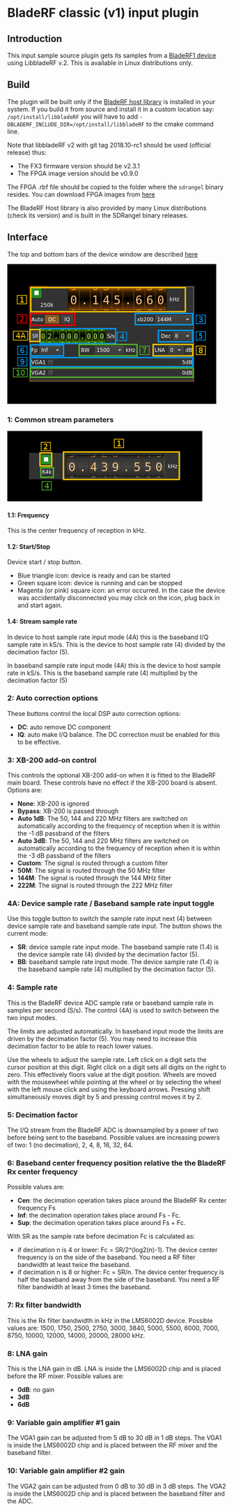 <h1>BladeRF classic (v1) input plugin</h1>

<h2>Introduction</h2>

This input sample source plugin gets its samples from a [BladeRF1 device](https://www.nuand.com/bladerf-1) using LibbladeRF v.2. This is available in Linux distributions only.

<h2>Build</h2>

The plugin will be built only if the [BladeRF host library](https://github.com/Nuand/bladeRF) is installed in your system. If you build it from source and install it in a custom location say: `/opt/install/libbladeRF` you will have to add `-DBLADERF_INCLUDE_DIR=/opt/install/libbladeRF` to the cmake command line.

Note that libbladeRF v2 with git tag 2018.10-rc1 should be used (official release) thus:

  - The FX3 firmware version should be v2.3.1
  - The FPGA image version should be v0.9.0

The FPGA .rbf file should be copied to the folder where the `sdrangel` binary resides. You can download FPGA images from [here](https://www.nuand.com/fpga_images/)

The BladeRF Host library is also provided by many Linux distributions (check its version) and is built in the SDRangel binary releases.

<h2>Interface</h2>

The top and bottom bars of the device window are described [here](../../../sdrgui/device/readme.md)

![BladeRF1 input plugin GUI](../../../doc/img/BladeRF1Input_plugin.png)

<h3>1: Common stream parameters</h3>

![Remote source input stream GUI](../../../doc/img/RemoteInput_plugin_01.png)

<h4>1.1: Frequency</h4>

This is the center frequency of reception in kHz.

<h4>1.2: Start/Stop</h4>

Device start / stop button.

  - Blue triangle icon: device is ready and can be started
  - Green square icon: device is running and can be stopped
  - Magenta (or pink) square icon: an error occurred. In the case the device was accidentally disconnected you may click on the icon, plug back in and start again.

<h4>1.4: Stream sample rate</h4>

In device to host sample rate input mode (4A) this is the baseband I/Q sample rate in kS/s. This is the device to host sample rate (4) divided by the decimation factor (5).

In baseband sample rate input mode (4A) this is the device to host sample rate in kS/s. This is the baseband sample rate (4) multiplied by the decimation factor (5)

<h3>2: Auto correction options</h3>

These buttons control the local DSP auto correction options:

  - **DC**: auto remove DC component
  - **IQ**: auto make I/Q balance. The DC correction must be enabled for this to be effective.

<h3>3: XB-200 add-on control</h3>

This controls the optional XB-200 add-on when it is fitted to the BladeRF main board. These controls have no effect if the XB-200 board is absent. Options are:

  - **None**: XB-200 is ignored
  - **Bypass**: XB-200 is passed through
  - **Auto 1dB**: The 50, 144 and 220 MHz filters are switched on automatically according to the frequency of reception when it is within the -1 dB passband of the filters
  - **Auto 3dB**: The 50, 144 and 220 MHz filters are switched on automatically according to the frequency of reception when it is within the -3 dB passband of the filters
  - **Custom**: The signal is routed through a custom filter
  - **50M**: The signal is routed through the 50 MHz filter
  - **144M**: The signal is routed through the 144 MHz filter
  - **222M**: The signal is routed through the 222 MHz filter

<h3>4A: Device sample rate / Baseband sample rate input toggle</h3>

Use this toggle button to switch the sample rate input next (4) between device sample rate and baseband sample rate input. The button shows the current mode:

  - **SR**: device sample rate input mode. The baseband sample rate (1.4) is the device sample rate (4) divided by the decimation factor (5).
  - **BB**: baseband sample rate input mode. The device sample rate (1.4) is the baseband sample rate (4) multiplied by the decimation factor (5).

<h3>4: Sample rate</h3>

This is the BladeRF device ADC sample rate or baseband sample rate in samples per second (S/s). The control (4A) is used to switch between the two input modes.

The limits are adjusted automatically. In baseband input mode the limits are driven by the decimation factor (5). You may need to increase this decimation factor to be able to reach lower values.

Use the wheels to adjust the sample rate. Left click on a digit sets the cursor position at this digit. Right click on a digit sets all digits on the right to zero. This effectively floors value at the digit position. Wheels are moved with the mousewheel while pointing at the wheel or by selecting the wheel with the left mouse click and using the keyboard arrows. Pressing shift simultaneously moves digit by 5 and pressing control moves it by 2.

<h3>5: Decimation factor</h3>

The I/Q stream from the BladeRF ADC is downsampled by a power of two before being sent to the baseband. Possible values are increasing powers of two: 1 (no decimation), 2, 4, 8, 16, 32, 64.

<h3>6: Baseband center frequency position relative the the BladeRF Rx center frequency</h3>

Possible values are:

  - **Cen**: the decimation operation takes place around the BladeRF Rx center frequency Fs
  - **Inf**: the decimation operation takes place around Fs - Fc.
  - **Sup**: the decimation operation takes place around Fs + Fc.

With SR as the sample rate before decimation Fc is calculated as:

  - if decimation n is 4 or lower:  Fc = SR/2^(log2(n)-1). The device center frequency is on the side of the baseband. You need a RF filter bandwidth at least twice the baseband.
  - if decimation n is 8 or higher: Fc = SR/n. The device center frequency is half the baseband away from the side of the baseband. You need a RF filter bandwidth at least 3 times the baseband.

<h3>7: Rx filter bandwidth</h3>

This is the Rx filter bandwidth in kHz in the LMS6002D device. Possible values are: 1500, 1750, 2500, 2750, 3000, 3840, 5000, 5500, 6000, 7000, 8750, 10000, 12000, 14000, 20000, 28000 kHz.

<h3>8: LNA gain</h2>

This is the LNA gain in dB. LNA is inside the LMS6002D chip and is placed before the RF mixer. Possible values are:

  - **0dB**: no gain
  - **3dB**
  - **6dB**

<h3>9: Variable gain amplifier #1 gain</h3>

The VGA1 gain can be adjusted from 5 dB to 30 dB in 1 dB steps. The VGA1 is inside the LMS6002D chip and is placed between the RF mixer and the baseband filter.

<h3>10: Variable gain amplifier #2 gain</h3>

The VGA2 gain can be adjusted from 0 dB to 30 dB in 3 dB steps. The VGA2 is inside the LMS6002D chip and is placed between the baseband filter and the ADC.
